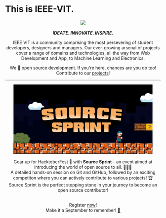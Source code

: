 
# This is IEEE-VIT.



<p align="center">
  <img src="https://github.com/IEEE-VIT/.github/blob/Feb22/profile/IEEE%20Space.png">
</p>

<p align="center">
<b><i>IDEATE. INNOVATE. INSPIRE.</i></b>
</p>

<p align="center">
IEEE VIT is a community comprising the most persevering of student developers, designers and managers. Our ever-growing arsenal of projects cover a range of domains and technologies, all the way from Web Development and App, to Machine Learning and Electronics. 
</p>
<p align="center">
We 💙 open source development. If you're here, chances are you do too! Contribute to our <a href="https://github.com/orgs/IEEE-VIT/repositories">projects</a>!
</p>

-----------------------------------------------------------------

<p align="center">
  <img width = 450px src="https://github.com/IEEE-VIT/.github/blob/main/profile/source-sprint.png" alt="Source Sprint" />
</p >

<div align ="center">
Gear up for HacktoberFest 🎃 with <b>Source Sprint</b> - an event aimed at introducing the world of open source to all. 🧑🏻‍💻
<br>
A detailed hands-on session on Git and GitHub, followed by an exciting competiton where you can actively contribute to various projects! 🏆
<br>
Source Sprint is the perfect stepping stone in your journey to become an open source contributor!

<br>
<br>
<p>Register <a href="https://gravitas.vit.ac.in/eventdetails?event=evt_dc77e0d61e85495086b1a679ddb83490&image=https://i.imgur.com/G3FK1fc.png">now</a>!
<br>
Make it a September to remember! <a href="https://www.youtube.com/watch?v=NU9JoFKlaZ0">👾</a> </p>
<br><br>
</div>


